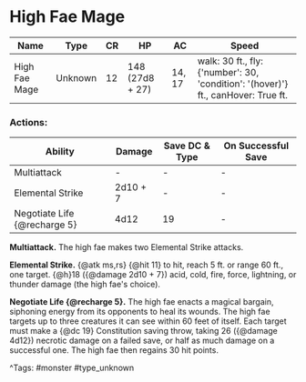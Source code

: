 # High Fae Mage

| Name | Type | CR | HP | AC | Speed |
|------|------|----|----|----|-------|
| High Fae Mage | Unknown | 12 | 148 (27d8 + 27) | 14, 17 | walk: 30 ft., fly: {'number': 30, 'condition': '(hover)'} ft., canHover: True ft. |

### Actions:

| Ability | Damage | Save DC & Type | On Successful Save |
|---------|--------|----------------|--------------------|
| Multiattack | - | - | - |
| Elemental Strike | 2d10 + 7 | - | - |
| Negotiate Life {@recharge 5} | 4d12 | 19 | - |


**Multiattack.** The high fae makes two Elemental Strike attacks.

**Elemental Strike.** {@atk ms,rs} {@hit 11} to hit, reach 5 ft. or range 60 ft., one target. {@h}18 ({@damage 2d10 + 7}) acid, cold, fire, force, lightning, or thunder damage (the high fae's choice).

**Negotiate Life {@recharge 5}.** The high fae enacts a magical bargain, siphoning energy from its opponents to heal its wounds. The high fae targets up to three creatures it can see within 60 feet of itself. Each target must make a {@dc 19} Constitution saving throw, taking 26 ({@damage 4d12}) necrotic damage on a failed save, or half as much damage on a successful one. The high fae then regains 30 hit points.

^Tags: #monster #type_unknown
